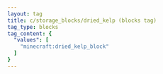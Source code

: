 ```yaml
---
layout: tag
title: c/storage_blocks/dried_kelp (blocks tag)
tag_type: blocks
tag_content: {
  "values": [
    "minecraft:dried_kelp_block"
  ]
}
---
```

